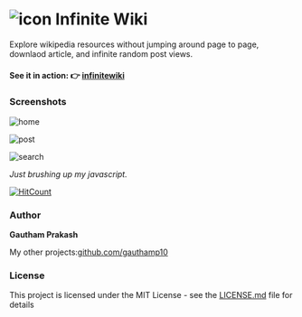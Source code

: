 # ![icon](https://i.imgur.com/8zmicGw.png) Infinite Wiki

Explore wikipedia resources without jumping around page to page, downlaod article, and infinite random post views.

#### See it in action: 👉 [infinitewiki](https://gauthamp10.github.io/infinitewiki)

### Screenshots

![home](https://i.imgur.com/CbV76I2.png)

![post](https://i.imgur.com/5JLNvse.png)

![search](https://i.imgur.com/RlFqVn1.png)

*Just brushing up my javascript.*

[![HitCount](http://hits.dwyl.com/gauthamp10/musicbot.svg)](http://hits.dwyl.com/gauthamp10/musicbot)

### Author

 **Gautham Prakash**
 
 My other projects:[github.com/gauthamp10](https://gauthamp10.github.io/)

### License

This project is licensed under the MIT License - see the [LICENSE.md](LICENSE.md) file for details


